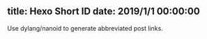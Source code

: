 title: Hexo Short ID
date: 2019/1/1 00:00:00
---
Use dylang/nanoid to generate abbreviated post links.